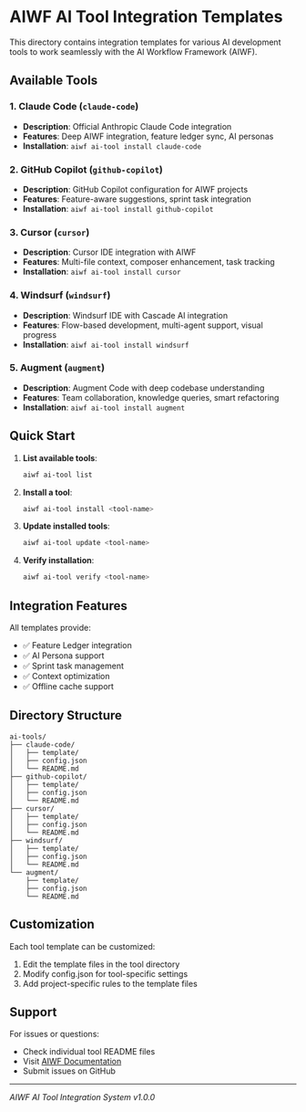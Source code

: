 # AIWF AI Tool Integration Templates

This directory contains integration templates for various AI development tools to work seamlessly with the AI Workflow Framework (AIWF).

## Available Tools

### 1. Claude Code (`claude-code`)
- **Description**: Official Anthropic Claude Code integration
- **Features**: Deep AIWF integration, feature ledger sync, AI personas
- **Installation**: `aiwf ai-tool install claude-code`

### 2. GitHub Copilot (`github-copilot`)
- **Description**: GitHub Copilot configuration for AIWF projects
- **Features**: Feature-aware suggestions, sprint task integration
- **Installation**: `aiwf ai-tool install github-copilot`

### 3. Cursor (`cursor`)
- **Description**: Cursor IDE integration with AIWF
- **Features**: Multi-file context, composer enhancement, task tracking
- **Installation**: `aiwf ai-tool install cursor`

### 4. Windsurf (`windsurf`)
- **Description**: Windsurf IDE with Cascade AI integration
- **Features**: Flow-based development, multi-agent support, visual progress
- **Installation**: `aiwf ai-tool install windsurf`

### 5. Augment (`augment`)
- **Description**: Augment Code with deep codebase understanding
- **Features**: Team collaboration, knowledge queries, smart refactoring
- **Installation**: `aiwf ai-tool install augment`

## Quick Start

1. **List available tools**:
   ```bash
   aiwf ai-tool list
   ```

2. **Install a tool**:
   ```bash
   aiwf ai-tool install <tool-name>
   ```

3. **Update installed tools**:
   ```bash
   aiwf ai-tool update <tool-name>
   ```

4. **Verify installation**:
   ```bash
   aiwf ai-tool verify <tool-name>
   ```

## Integration Features

All templates provide:
- ✅ Feature Ledger integration
- ✅ AI Persona support
- ✅ Sprint task management
- ✅ Context optimization
- ✅ Offline cache support

## Directory Structure

```
ai-tools/
├── claude-code/
│   ├── template/
│   ├── config.json
│   └── README.md
├── github-copilot/
│   ├── template/
│   ├── config.json
│   └── README.md
├── cursor/
│   ├── template/
│   ├── config.json
│   └── README.md
├── windsurf/
│   ├── template/
│   ├── config.json
│   └── README.md
└── augment/
    ├── template/
    ├── config.json
    └── README.md
```

## Customization

Each tool template can be customized:
1. Edit the template files in the tool directory
2. Modify config.json for tool-specific settings
3. Add project-specific rules to the template files

## Support

For issues or questions:
- Check individual tool README files
- Visit [AIWF Documentation](https://aiwf.dev)
- Submit issues on GitHub

---

*AIWF AI Tool Integration System v1.0.0*